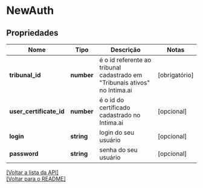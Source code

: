 # NewAuth

## Propriedades
Nome | Tipo | Descrição | Notas
------------ | ------------- | ------------- | -------------
**tribunal_id** | **number** | é o id referente ao tribunal cadastrado em "Tribunais ativos" no Intima.ai | [obrigatório] 
**user_certificate_id** | **number** | é o id do certificado cadastrado no Intima.ai | [opcional] 
**login** | **string** | login do seu usuário | [opcional] 
**password** | **string** | senha do seu usuário | [opcional] 

[[Voltar a lista da API]](../../../README.md#Documentação-para-os-Endpoints-da-API)    
[[Voltar para o README]](../../../README.md#Intima.ai---SDK-NodeJS)
